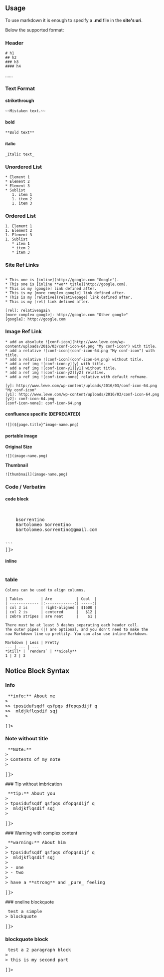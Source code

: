 ## Usage

To use markdown it is enough to specify a **.md** file in the **site's uri**.

Below the supported format:


### Header
```
# h1
## h2
### h3
#### h4
```
......

### Text Format

#### strikethrough
```
~~Mistaken text.~~
```

#### bold
```
**Bold text**
```

#### italic
```
_Italic text_
```

### Unordered List

```
* Element 1
* Element 2
* Element 3
* Sublist
   1. item 1
   1. item 2
   1. item 3
```

### Ordered List

```
1. Element 1
1. Element 2
1. Element 3
1. Sublist
   * item 1
   * item 2
   * item 3
```

### Site Ref Links

```

* This one is [inline](http://google.com "Google").
* This one is [inline **wo** title](http://google.com).
* This is my [google] link defined after.
* This is my [more complex google] link defined after.
* This is my [relative](relativepage) link defined after.
* This is my [rel] link defined after.

[rel]: relativeagain
[more complex google]: http://google.com "Other google"
[google]: http://google.com

```

### Image Ref Link

```
* add an absolute ![conf-icon](http://www.lewe.com/wp-content/uploads/2016/03/conf-icon-64.png "My conf-icon") with title.
* add a relative ![conf-icon](conf-icon-64.png "My conf-icon") with title.
* add a relative ![conf-icon](conf-icon-64.png) without title.
* add a ref img ![conf-icon-y][y] with title.
* add a ref img ![conf-icon-y1][y1] without title.
* add a ref img ![conf-icon-y2][y2] relative.
* add a ref img ![conf-icon-none] relative with default refname.

[y]: http://www.lewe.com/wp-content/uploads/2016/03/conf-icon-64.png "My conf-icon"
[y1]: http://www.lewe.com/wp-content/uploads/2016/03/conf-icon-64.png
[y2]: conf-icon-64.png
[conf-icon-none]: conf-icon-64.png
```

#### confluence specific (DEPRECATED)
```
![](${page.title}^image-name.png)
```

#### portable image

**Original Size**

```
![](image-name.png)
```

**Thumbnail**

```
![thumbnail](image-name.png)
```


### Code / Verbatim

#### code block

<pre><![CDATA[
```xml
<developers>
  <developer>
    <id>bsorrentino</id>
    <name>Bartolomeo Sorrentino</name>
    <email>bartolomeo.sorrentino@gmail.com</email>
  </developer>
</developers>
```
]]></pre>

#### inline
<pre><![CDATA[
`this is inline`  
]]></pre>

### table

```
Colons can be used to align columns.

| Tables        | Are           | Cool  |
| ------------- |:-------------:| -----:|
| col 3 is      | right-aligned | $1600 |
| col 2 is      | centered      |   $12 |
| zebra stripes | are neat      |    $1 |

There must be at least 3 dashes separating each header cell.
The outer pipes (|) are optional, and you don't need to make the 
raw Markdown line up prettily. You can also use inline Markdown.

Markdown | Less | Pretty
--- | --- | ---
*Still* | `renders` | **nicely**
1 | 2 | 3
```

## Notice Block Syntax 

### Info

<pre><![CDATA[
> **info:** About me
>
>> tposidufsqdf qsfpqs dfopqsdijf q
>>  mldjkflqsdif sqj
>

]]></pre>

### Note without title

<pre><![CDATA[
> **Note:**
>
> Contents of my note
>

]]></pre>

### Tip without imbrication

<pre><![CDATA[
> **tip:** About you
>
> tposidufsqdf qsfpqs dfopqsdijf q
>  mldjkflqsdif sqj
>

]]></pre>


### Warning with complex content

<pre><![CDATA[
> **warning:** About him
>
> tposidufsqdf qsfpqs dfopqsdijf q
>  mldjkflqsdif sqj
>
> - one
> - two
>
> have a **strong** and _pure_ feeling

]]></pre>


### oneline blockquote

<pre><![CDATA[
> test a simple
> blockquote

]]></pre>

### blockquote block

<pre><![CDATA[
> test a 2 paragraph block
>
> this is my second part

]]></pre>
